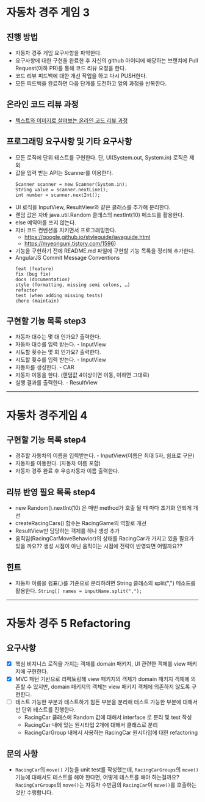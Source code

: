 # 자동차 경주 게임 3
## 진행 방법
* 자동차 경주 게임 요구사항을 파악한다.
* 요구사항에 대한 구현을 완료한 후 자신의 github 아이디에 해당하는 브랜치에 Pull Request(이하 PR)를 통해 코드 리뷰 요청을 한다.
* 코드 리뷰 피드백에 대한 개선 작업을 하고 다시 PUSH한다.
* 모든 피드백을 완료하면 다음 단계를 도전하고 앞의 과정을 반복한다.

## 온라인 코드 리뷰 과정
* [텍스트와 이미지로 살펴보는 온라인 코드 리뷰 과정](https://github.com/next-step/nextstep-docs/tree/master/codereview)

## 프로그래밍 요구사항 및 기타 요구사항
* 모든 로직에 단위 테스트를 구현한다. 단, UI(System.out, System.in) 로직은 제외
* 값을 입력 받는 API는 Scanner를 이용한다.
  ```editorconfig
  Scanner scanner = new Scanner(System.in);
  String value = scanner.nextLine();
  int number = scanner.nextInt();
  ```
* UI 로직을 InputView, ResultView와 같은 클래스를 추가해 분리한다.
* 랜덤 값은 자바 java.util.Random 클래스의 nextInt(10) 메소드를 활용한다.
* else 예약어를 쓰지 않는다.
* 자바 코드 컨벤션을 지키면서 프로그래밍한다.
  * https://google.github.io/styleguide/javaguide.html
  * https://myeonguni.tistory.com/1596)
* 기능을 구현하기 전에 README.md 파일에 구현할 기능 목록을 정리해 추가한다.
* AngularJS Commit Message Conventions
  ```
  feat (feature)
  fix (bug fix)
  docs (documentation)
  style (formatting, missing semi colons, …)
  refactor
  test (when adding missing tests)
  chore (maintain)
  ```

## 구현할 기능 목록 step3
* 자동차 대수는 몇 대 인가요? 출력한다.
* 자동차 대수를 입력 받는다. - InputView
* 시도할 횟수는 몇 회 인가요? 출력한다. 
* 시도할 횟수를 입력 받는다. - InputView
* 자동차를 생성한다. - CAR
* 자동차 이동을 한다. (랜덤값 4이상이면 이동, 이하면 그대로)
* 실행 결과를 출력한다. - ResultView

----

# 자동차 경주게임 4
## 구현할 기능 목록 step4
* 경주할 자동차의 이름을 입력받는다. - InputView(이름은 최대 5자, 쉼표로 구분)
* 자동차를 이동한다. (자동차 이름 포함) 
* 자동차 경주 완료 후 우승자동차 이름 출력한다.

## 리뷰 반영 필요 목록 step4
* new Random().nextInt(10) 은 매번 method가 호출 될 때 마다 초기화 안되게 개선
* createRacingCars() 함수는 RacingGame의 역할로 개선
* ResultView만 담당하는 객체를 하나 생성 추가
* 움직임(RacingCarMoveBehavior)의 상태를 RacingCar가 가지고 있을 필요가 있을 까요??
생성 시점이 아닌 움직이는 시점에 전략이 반영되면 어떨까요??

## 힌트
* 자동차 이름을 쉼표(,)를 기준으로 분리하려면 String 클래스의 split(",") 메소드를 활용한다.
  `String[] names = inputName.split(",");`
 ----
 # 자동차 경주 5 Refactoring
 ## 요구사항
-[x] 핵심 비지니스 로직을 가지는 객체를 domain 패키지, UI 관련한 객체를 view 패키지에 구현한다.
-[x] MVC 패턴 기반으로 리팩토링해 view 패키지의 객체가 domain 패키지 객체에 의존할 수 있지만, 
 domain 패키지의 객체는 view 패키지 객체에 의존하지 않도록 구현한다.
-[ ] 테스트 가능한 부분과 테스트하기 힘든 부분을 분리해 테스트 가능한 부분에 대해서만 단위 테스트를 진행한다.
  * RacingCar 클래스에 Random 값에 대해서 interface 로 분리 및 test 작성
  * RacingCar 내에 있는 원시타입 2개에 대해서 클래스로 분리
  * RacingCarGroup 내에서 사용하는 RacingCar 원시타입에 대한 refactoring

 ## 문의 사항
  * `RacingCar`의 `move()` 기능을 unit test를 작성했는데, `RacingCarGroups`의 `move()` 기능에 대해서도 테스트를 해야 한다면,
  어떻게 테스트를 해야 하는걸까요? `RacingCarGroups`의 `move()`는 자동차 수만큼의 `RacingCar`이 `move()`를 호출하는것만 수행합니다.
